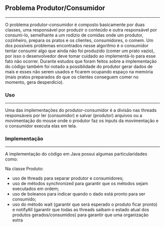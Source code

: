 ## Problema Produtor/Consumidor

<hr> O problema produtor-consumidor é composto basicamente por duas classes, uma responsável por produzir o conteúdo e outra responsável por consumi-lo, semelhante a um rodízio de comidas onde um produtor, cozinheiro, prepara os pratos e os clientes, consumidores, o comem. Um dos possíveis problemas encontrados nesse algorítmo é o consumidor tentar consumir algo que ainda não foi produzido (comer um prato vazio), por isso o desenvolvedor deve tomar cuidado ao implementá-lo para esse fato não ocorrer. Durante estudos que foram feitos sobre a implementação do código também foi notado a possiblidade do produtor gerar dados de mais e esses não serem usados e ficarem ocupando espaço na memória (mais pratos preparados do que os clientes conseguem comer no momento, gera desperdício).

### Uso

<hr>  Uma das implementações do produtor-consumidor é a divisão nas threads responsáveis por ler (consumidor) e salvar (produtor) arquivos ou a movimentação do mouse onde o produtor faz os inputs da movimentação e o consumidor executa elas em tela.

### Implementação

<hr>  A implementação do código em Java possui algumas particularidades como:

  Na classe Produto:
* uso de threads para separar produtor e consumidores;
* uso de métodos synchronized para garantir que os métodos sejam executados em ordem;
* uso de boleanos para indicar quando o dado está pronto para ser consumido;
* uso do método wait (garantir que será esperado o produto ficar pronto) e notifyAll (garantir que todas as threads saibam o estado atual dos produtos gerados/consumidos) para garantir que uma organização extra
